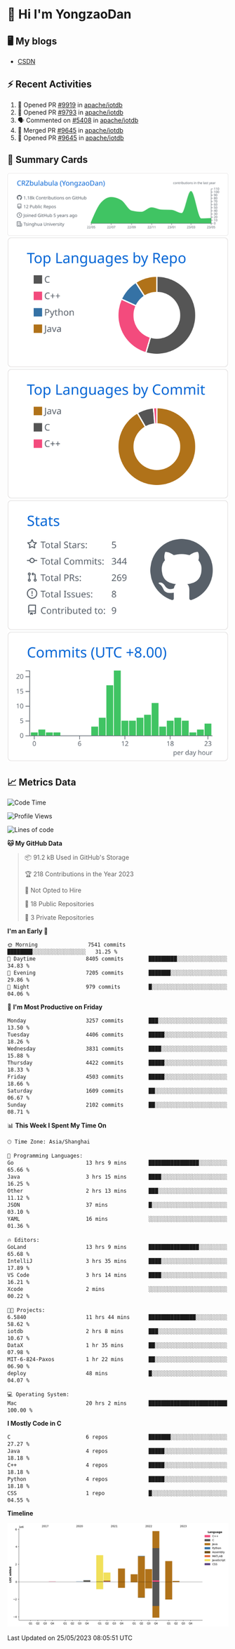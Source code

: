 # 👋 Hi I'm YongzaoDan

## 🖥 My blogs
  + [CSDN](https://blog.csdn.net/CRZbulabula?type=blog)

## ⚡ Recent Activities
<!--START_SECTION:activity-->
1. 💪 Opened PR [#9919](https://github.com/apache/iotdb/pull/9919) in [apache/iotdb](https://github.com/apache/iotdb)
2. 💪 Opened PR [#9793](https://github.com/apache/iotdb/pull/9793) in [apache/iotdb](https://github.com/apache/iotdb)
3. 🗣 Commented on [#5408](https://github.com/apache/iotdb/issues/5408) in [apache/iotdb](https://github.com/apache/iotdb)
4. 🎉 Merged PR [#9645](https://github.com/apache/iotdb/pull/9645) in [apache/iotdb](https://github.com/apache/iotdb)
5. 💪 Opened PR [#9645](https://github.com/apache/iotdb/pull/9645) in [apache/iotdb](https://github.com/apache/iotdb)
<!--END_SECTION:activity-->

## 🎑 Summary Cards

[![](https://raw.githubusercontent.com/CRZbulabula/CRZbulabula/main/profile-summary-card-output/github/0-profile-details.svg)](https://github.com/vn7n24fzkq/github-profile-summary-cards)
[![](https://raw.githubusercontent.com/CRZbulabula/CRZbulabula/main/profile-summary-card-output/github/1-repos-per-language.svg)](https://github.com/vn7n24fzkq/github-profile-summary-cards) [![](https://raw.githubusercontent.com/CRZbulabula/CRZbulabula/main/profile-summary-card-output/github/2-most-commit-language.svg)](https://github.com/vn7n24fzkq/github-profile-summary-cards)
[![](https://raw.githubusercontent.com/CRZbulabula/CRZbulabula/main/profile-summary-card-output/github/3-stats.svg)](https://github.com/vn7n24fzkq/github-profile-summary-cards) [![](https://raw.githubusercontent.com/CRZbulabula/CRZbulabula/main/profile-summary-card-output/github/4-productive-time.svg)](https://github.com/vn7n24fzkq/github-profile-summary-cards)

## 📈 Metrics Data

<!--START_SECTION:waka-->
![Code Time](http://img.shields.io/badge/Code%20Time-150%20hrs%2015%20mins-blue)

![Profile Views](http://img.shields.io/badge/Profile%20Views-8-blue)

![Lines of code](https://img.shields.io/badge/From%20Hello%20World%20I%27ve%20Written-19.1%20million%20lines%20of%20code-blue)

**🐱 My GitHub Data** 

> 📦 91.2 kB Used in GitHub's Storage 
 > 
> 🏆 218 Contributions in the Year 2023
 > 
> 🚫 Not Opted to Hire
 > 
> 📜 18 Public Repositories 
 > 
> 🔑 3 Private Repositories 
 > 
**I'm an Early 🐤** 

```text
🌞 Morning                7541 commits        ████████░░░░░░░░░░░░░░░░░   31.25 % 
🌆 Daytime                8405 commits        █████████░░░░░░░░░░░░░░░░   34.83 % 
🌃 Evening                7205 commits        ███████░░░░░░░░░░░░░░░░░░   29.86 % 
🌙 Night                  979 commits         █░░░░░░░░░░░░░░░░░░░░░░░░   04.06 % 
```
📅 **I'm Most Productive on Friday** 

```text
Monday                   3257 commits        ███░░░░░░░░░░░░░░░░░░░░░░   13.50 % 
Tuesday                  4406 commits        █████░░░░░░░░░░░░░░░░░░░░   18.26 % 
Wednesday                3831 commits        ████░░░░░░░░░░░░░░░░░░░░░   15.88 % 
Thursday                 4422 commits        █████░░░░░░░░░░░░░░░░░░░░   18.33 % 
Friday                   4503 commits        █████░░░░░░░░░░░░░░░░░░░░   18.66 % 
Saturday                 1609 commits        ██░░░░░░░░░░░░░░░░░░░░░░░   06.67 % 
Sunday                   2102 commits        ██░░░░░░░░░░░░░░░░░░░░░░░   08.71 % 
```


📊 **This Week I Spent My Time On** 

```text
🕑︎ Time Zone: Asia/Shanghai

💬 Programming Languages: 
Go                       13 hrs 9 mins       ████████████████░░░░░░░░░   65.66 % 
Java                     3 hrs 15 mins       ████░░░░░░░░░░░░░░░░░░░░░   16.25 % 
Other                    2 hrs 13 mins       ███░░░░░░░░░░░░░░░░░░░░░░   11.12 % 
JSON                     37 mins             █░░░░░░░░░░░░░░░░░░░░░░░░   03.10 % 
YAML                     16 mins             ░░░░░░░░░░░░░░░░░░░░░░░░░   01.36 % 

🔥 Editors: 
GoLand                   13 hrs 9 mins       ████████████████░░░░░░░░░   65.68 % 
IntelliJ                 3 hrs 35 mins       ████░░░░░░░░░░░░░░░░░░░░░   17.89 % 
VS Code                  3 hrs 14 mins       ████░░░░░░░░░░░░░░░░░░░░░   16.21 % 
Xcode                    2 mins              ░░░░░░░░░░░░░░░░░░░░░░░░░   00.22 % 

🐱‍💻 Projects: 
6.5840                   11 hrs 44 mins      ███████████████░░░░░░░░░░   58.62 % 
iotdb                    2 hrs 8 mins        ███░░░░░░░░░░░░░░░░░░░░░░   10.67 % 
DataX                    1 hr 35 mins        ██░░░░░░░░░░░░░░░░░░░░░░░   07.98 % 
MIT-6-824-Paxos          1 hr 22 mins        ██░░░░░░░░░░░░░░░░░░░░░░░   06.90 % 
deploy                   48 mins             █░░░░░░░░░░░░░░░░░░░░░░░░   04.07 % 

💻 Operating System: 
Mac                      20 hrs 2 mins       █████████████████████████   100.00 % 
```

**I Mostly Code in C** 

```text
C                        6 repos             ███████░░░░░░░░░░░░░░░░░░   27.27 % 
Java                     4 repos             █████░░░░░░░░░░░░░░░░░░░░   18.18 % 
C++                      4 repos             █████░░░░░░░░░░░░░░░░░░░░   18.18 % 
Python                   4 repos             █████░░░░░░░░░░░░░░░░░░░░   18.18 % 
CSS                      1 repo              █░░░░░░░░░░░░░░░░░░░░░░░░   04.55 % 
```



**Timeline**

![Lines of Code chart](https://raw.githubusercontent.com/CRZbulabula/CRZbulabula/main/assets/bar_graph.png)


 Last Updated on 25/05/2023 08:05:51 UTC
<!--END_SECTION:waka-->

